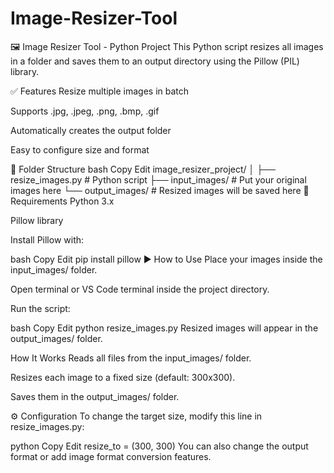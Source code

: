 # Image-Resizer-Tool
🖼️ Image Resizer Tool - Python Project
This Python script resizes all images in a folder and saves them to an output directory using the Pillow (PIL) library.

✅ Features
Resize multiple images in batch

Supports .jpg, .jpeg, .png, .bmp, .gif

Automatically creates the output folder

Easy to configure size and format

📁 Folder Structure
bash
Copy
Edit
image_resizer_project/
│
├── resize_images.py        # Python script
├── input_images/           # Put your original images here
└── output_images/          # Resized images will be saved here
🔧 Requirements
Python 3.x

Pillow library

Install Pillow with:

bash
Copy
Edit
pip install pillow
▶️ How to Use
Place your images inside the input_images/ folder.

Open terminal or VS Code terminal inside the project directory.

Run the script:

bash
Copy
Edit
python resize_images.py
Resized images will appear in the output_images/ folder.

How It Works
Reads all files from the input_images/ folder.

Resizes each image to a fixed size (default: 300x300).

Saves them in the output_images/ folder.

⚙️ Configuration
To change the target size, modify this line in resize_images.py:

python
Copy
Edit
resize_to = (300, 300)
You can also change the output format or add image format conversion features.
